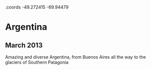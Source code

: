 .coords -49.272415 -69.94479

# Argentina
## March 2013

Amazing and diverse Argentina, from Buenos Aires all the way to the glaciers of Southern Patagonia

